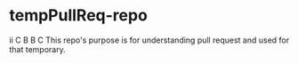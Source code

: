 # tempPullReq-repo

ii
C
B
B
C
This repo's purpose is for understanding pull request and used for that temporary.
